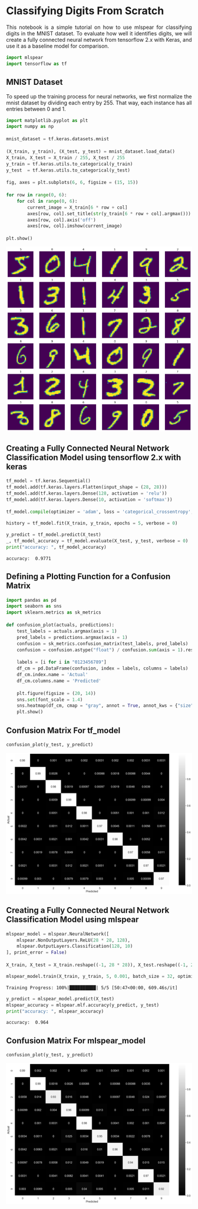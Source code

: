 # Classifying Digits From Scratch

<div style='text-align: justify'>This notebook is a simple tutorial on how to use mlspear for classifying digits in the MNIST dataset. To evaluate how well it identifies digits, we will create a fully connected neural network from tensorflow 2.x with Keras, and use it as a baseline model for comparison.</div>


```python
import mlspear
import tensorflow as tf
```

## MNIST Dataset

<div style='text-align: justify'>To speed up the training process for neural networks, we first normalize the mnist dataset by dividing each entry by 255. That way, each instance has all entries between 0 and 1. </div>


```python
import matplotlib.pyplot as plt
import numpy as np

mnist_dataset = tf.keras.datasets.mnist

(X_train, y_train), (X_test, y_test) = mnist_dataset.load_data()
X_train, X_test = X_train / 255, X_test / 255
y_train = tf.keras.utils.to_categorical(y_train)
y_test  = tf.keras.utils.to_categorical(y_test)

fig, axes = plt.subplots(6, 6, figsize = (15, 15))

for row in range(0, 6):
    for col in range(0, 6):
        current_image = X_train[6 * row + col]
        axes[row, col].set_title(str(y_train[6 * row + col].argmax()))
        axes[row, col].axis('off')
        axes[row, col].imshow(current_image)
        
plt.show()
```


![png](output_5_0.png)


## Creating a Fully Connected Neural Network Classification Model using tensorflow 2.x with keras


```python
tf_model = tf.keras.Sequential()
tf_model.add(tf.keras.layers.Flatten(input_shape = (28, 28)))
tf_model.add(tf.keras.layers.Dense(128, activation = 'relu'))
tf_model.add(tf.keras.layers.Dense(10, activation = 'softmax'))

tf_model.compile(optimizer = 'adam', loss = 'categorical_crossentropy', metrics = ['accuracy'])
```


```python
history = tf_model.fit(X_train, y_train, epochs = 5, verbose = 0)
```


```python
y_predict = tf_model.predict(X_test)
_, tf_model_accuracy = tf_model.evaluate(X_test, y_test, verbose = 0)
print("accuracy: ", tf_model_accuracy)
```

    accuracy:  0.9771


## Defining a Plotting Function for a Confusion Matrix


```python
import pandas as pd
import seaborn as sns
import sklearn.metrics as sk_metrics

def confusion_plot(actuals, predictions):
    test_labels = actuals.argmax(axis = 1)
    pred_labels = predictions.argmax(axis = 1)
    confusion = sk_metrics.confusion_matrix(test_labels, pred_labels)
    confusion = confusion.astype("float") / confusion.sum(axis = 1).reshape(-1, 1)
    
    labels = [i for i in "0123456789"]
    df_cm = pd.DataFrame(confusion, index = labels, columns = labels)
    df_cm.index.name = 'Actual'
    df_cm.columns.name = 'Predicted'
    
    plt.figure(figsize = (20, 14))
    sns.set(font_scale = 1.4)
    sns.heatmap(df_cm, cmap = "gray", annot = True, annot_kws = {"size": 16})
    plt.show()
```

## Confusion Matrix For tf_model


```python
confusion_plot(y_test, y_predict)
```


![png](output_13_0.png)


## Creating a Fully Connected Neural Network Classification Model using mlspear


```python
mlspear_model = mlspear.NeuralNetwork([
    mlspear.NonOutputLayers.ReLU(28 * 28, 128), 
    mlspear.OutputLayers.Classification(128, 10)
], print_error = False)

X_train, X_test = X_train.reshape((-1, 28 * 28)), X_test.reshape((-1, 28 * 28))
```


```python
mlspear_model.train(X_train, y_train, 5, 0.001, batch_size = 32, optimizer = 'adam')
```

    Training Progress: 100%|██████████| 5/5 [50:47<00:00, 609.46s/it]



```python
y_predict = mlspear_model.predict(X_test)
mlspear_accuracy = mlspear.mlf.accuracy(y_predict, y_test)
print("accuracy: ", mlspear_accuracy)
```

    accuracy:  0.964


## Confusion Matrix For mlspear_model


```python
confusion_plot(y_test, y_predict)
```


![png](output_19_0.png)


